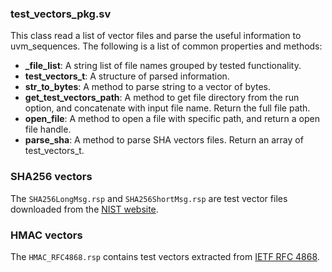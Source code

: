 ### test_vectors_pkg.sv
This class read a list of vector files and parse the useful information to
uvm_sequences.
The following is a list of common properties and methods:
* **_file_list**: A string list of file names grouped by tested functionality.
* **test_vectors_t**: A structure of parsed information.
* **str_to_bytes**: A method to parse string to a vector of bytes.
* **get_test_vectors_path**: A method to get file directory from the run option,
  and concatenate with input file name. Return the full file path.
* **open_file**: A method to open a file with specific path, and return a open
  file handle.
* **parse_sha**: A method to parse SHA vectors files. Return an array of
  test_vectors_t.

### SHA256 vectors
The `SHA256LongMsg.rsp` and `SHA256ShortMsg.rsp` are test vector files downloaded from the
[NIST website](https://csrc.nist.gov/Projects/Cryptographic-Algorithm-Validation-Program/Secure-Hashing#shavs).

### HMAC vectors
The `HMAC_RFC4868.rsp` contains test vectors extracted from [IETF RFC 4868](https://tools.ietf.org/html/rfc4868).
